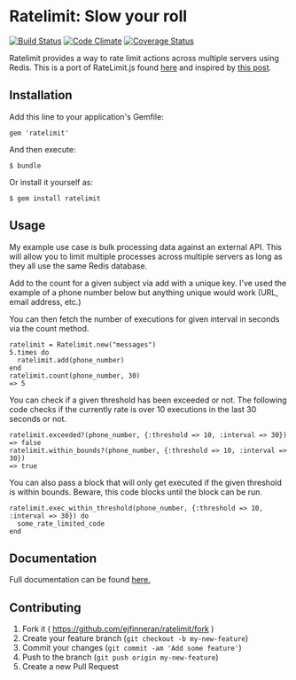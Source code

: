 # Ratelimit: Slow your roll

[![Build Status](https://secure.travis-ci.org/ejfinneran/ratelimit.png?branch=master)](http://travis-ci.org/ejfinneran/ratelimit)
[![Code Climate](https://codeclimate.com/github/ejfinneran/ratelimit.png)](https://codeclimate.com/github/ejfinneran/ratelimit)
[![Coverage Status](https://coveralls.io/repos/ejfinneran/ratelimit/badge.png)](https://coveralls.io/r/ejfinneran/ratelimit)

Ratelimit provides a way to rate limit actions across multiple servers using Redis.  This is a port of RateLimit.js found [here](https://github.com/chriso/redback/blob/master/lib/advanced_structures/RateLimit.js) and inspired by [this post](http://chris6f.com/rate-limiting-with-redis).


## Installation

Add this line to your application's Gemfile:

    gem 'ratelimit'

And then execute:

    $ bundle

Or install it yourself as:

    $ gem install ratelimit

## Usage

My example use case is bulk processing data against an external API.  This will allow you to limit multiple processes across multiple servers as long as they all use the same Redis database.

Add to the count for a given subject via add with a unique key. I've used the example of a phone number below but anything unique would work (URL, email address, etc.)

You can then fetch the number of executions for given interval in seconds via the count method.

    ratelimit = Ratelimit.new("messages")
    5.times do
      ratelimit.add(phone_number)
    end
    ratelimit.count(phone_number, 30)
    => 5

You can check if a given threshold has been exceeded or not. The following code checks if the currently rate is over 10 executions in the last 30 seconds or not.

    ratelimit.exceeded?(phone_number, {:threshold => 10, :interval => 30})
    => false
    ratelimit.within_bounds?(phone_number, {:threshold => 10, :interval => 30})
    => true

You can also pass a block that will only get executed if the given threshold is within bounds. Beware, this code blocks until the block can be run.

    ratelimit.exec_within_threshold(phone_number, {:threshold => 10, :interval => 30}) do
      some_rate_limited_code
    end

## Documentation

Full documentation can be found [here.](http://rubydoc.info/github/ejfinneran/ratelimit/frames)

## Contributing

1. Fork it ( https://github.com/ejfinneran/ratelimit/fork )
2. Create your feature branch (`git checkout -b my-new-feature`)
3. Commit your changes (`git commit -am 'Add some feature'`)
4. Push to the branch (`git push origin my-new-feature`)
5. Create a new Pull Request

